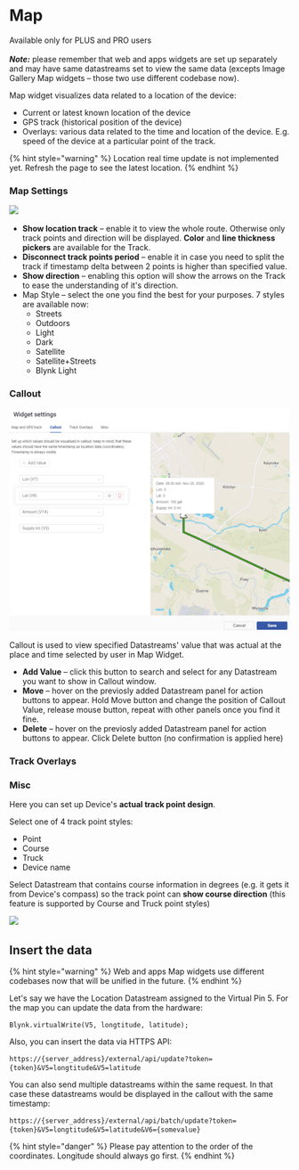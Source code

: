 # Map

Available only for PLUS and PRO users\
\
_**Note:**_ please remember that web and apps widgets are set up separately and may have same datastreams set to view the same data (excepts Image Gallery Map widgets – those two use different codebase now).

Map widget visualizes data related to a location of the device:

* Current or latest known location of the device&#x20;
* GPS track (historical position of the device)
* Overlays: various data related to the time and location of the device. E.g. speed of the device at a particular point of the track.

{% hint style="warning" %}
Location real time update is not implemented yet. Refresh the page to see the latest location.
{% endhint %}

### Map Settings

![](../../.gitbook/assets/map-track.png)

* **Show location track** – enable it to view the whole route. Otherwise only track points and direction will be displayed. **Color** and **line thickness pickers** are available for the Track.
* **Disconnect track points period** – enable it in case you need to split the track if timestamp delta between 2 points is higher than specified value.
* **Show direction** – enabling this option will show the arrows on the Track to ease the understanding of it's direction.
* Map Style – select the one you find the best for your purposes. 7 styles are available now:
  * Streets
  * Outdoors
  * Light
  * Dark
  * Satellite
  * Satellite+Streets
  * Blynk Light

### Callout

![](../../.gitbook/assets/callout.png)

Callout is used to view specified Datastreams' value that was actual at the place and time selected by user in Map Widget.

* **Add Value** – click this button to search and select for any Datastream you want to show in Callout window.
* **Move** – hover on the previosly added Datastream panel for action buttons to appear. Hold Move button and change the position of Callout Value, release mouse button, repeat with other panels once you find it fine.
* **Delete** – hover on the previosly added Datastream panel for action buttons to appear. Click Delete button (no confirmation is applied here)

### Track Overlays

### Misc

Here you can set up Device's **actual track point design**.

Select one of 4 track point styles:

* Point
* Course
* Truck
* Device name

Select Datastream that contains course information in degrees (e.g. it gets it from Device's compass) so the track point can **show course direction** (this feature is supported by Course and Truck point styles)

![](<../../.gitbook/assets/map\_widget\_settings (5) (4) (1) (1) (1) (2) (1).gif>)

## Insert the data

{% hint style="warning" %}
Web and apps Map widgets use different codebases now that will be unified in the future.
{% endhint %}

Let's say we have the Location Datastream assigned to the Virtual Pin 5. For the map you can update the data from the hardware:

```
Blynk.virtualWrite(V5, longtitude, latitude);
```

Also, you can insert the data via HTTPS API:

```
https://{server_address}/external/api/update?token={token}&V5=longtitude&V5=latitude
```

You can also send multiple datastreams within the same request. In that case these datastreams would be displayed in the callout with the same timestamp:

```
https://{server_address}/external/api/batch/update?token={token}&V5=longtitude&V5=latitude&V6={somevalue}
```

{% hint style="danger" %}
Please pay attention to the order of the coordinates. Longitude should always go first.
{% endhint %}
